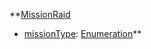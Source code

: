 **[MissionRaid](VanillaMissionRaid.md)
  * [missionType](VanillamissionType.md): [Enumeration](Enumeration.md)**
